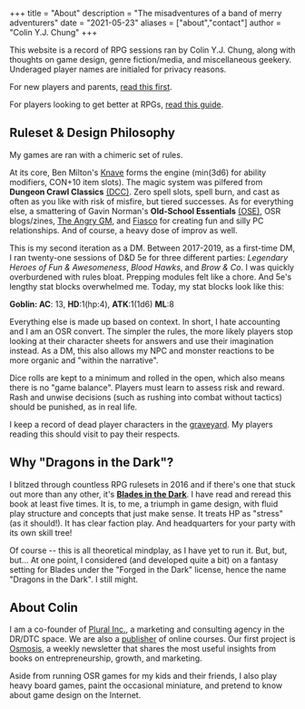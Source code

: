 +++
title = "About"
description = "The misadventures of a band of merry adventurers"
date = "2021-05-23"
aliases = ["about","contact"]
author = "Colin Y.J. Chung"
+++

This website is a record of RPG sessions ran by Colin Y.J. Chung, along with thoughts on game design, genre fiction/media, and miscellaneous geekery. Underaged player names are initialed for privacy reasons.

For new players and parents, [read this first](https://dragonsinthedark.com/intro).

For players looking to get better at RPGs, [read this guide](https://dragonsinthedark.com/playing).

## Ruleset & Design Philosophy

My games are ran with a chimeric set of rules. 

At its core, Ben Milton's [Knave](https://questingbeast.itch.io/knave) forms the engine (min(3d6) for ability modifiers, CON+10 item slots). The magic system was pilfered from **Dungeon Crawl Classics** [(DCC)](https://goodman-games.com/dungeon-crawl-classics-rpg/). Zero spell slots, spell burn, and cast as often as you like with risk of misfire, but tiered successes. As for everything else, a smattering of Gavin Norman's **Old-School Essentials** [(OSE)](https://necroticgnome.com/collections/old-school-essentials), OSR blogs/zines, [The Angry GM](https://theangrygm.com/), and [Fiasco](https://bullypulpitgames.com/games/fiasco/) for creating fun and silly PC relationships. And of course, a heavy dose of improv as well.

This is my second iteration as a DM. Between 2017-2019, as a first-time DM, I ran twenty-one sessions of D&D 5e for three different parties: _Legendary Heroes of Fun & Awesomeness_, _Blood Hawks_, and _Brow & Co_. I was quickly overburdened with rules bloat. Prepping modules felt like a chore. And 5e's lengthy stat blocks overwhelmed me. Today, my stat blocks look like this: 

**Goblin: AC**: 13, **HD**:1(hp:4), **ATK**:1(1d6) **ML**:8

Everything else is made up based on context. In short, I hate accounting and I am an OSR convert. The simpler the rules, the more likely players stop looking at their character sheets for answers and use their imagination instead. As a DM, this also allows my NPC and monster reactions to be more organic and "within the narrative".

Dice rolls are kept to a minimum and rolled in the open, which also means there is no "game balance". Players must learn to assess risk and reward. Rash and unwise decisions (such as rushing into combat without tactics) should be punished, as in real life.

I keep a record of dead player characters in the [graveyard](https://dragonsinthedark.com/graveyard/). My players reading this should visit to pay their respects.

## Why "Dragons in the Dark"?

I blitzed through countless RPG rulesets in 2016 and if there's one that stuck out more than any other, it's **[Blades in the Dark](https://bladesinthedark.com/)**. I have read and reread this book at least five times. It is, to me, a triumph in game design, with fluid play structure and concepts that just make sense. It treats HP as "stress" (as it should!). It has clear faction play. And headquarters for your party with its own skill tree!

Of course -- this is all theoretical mindplay, as I have yet to run it. But, but, but... At one point, I considered (and developed quite a bit) on a fantasy setting for Blades under the "Forged in the Dark" license, hence the name "Dragons in the Dark". I still might.

## About Colin

I am a co-founder of [Plural Inc.](https://pluralcopy.com/), a marketing and consulting agency in the DR/DTC space. We are also a [publisher](https://pluralpress.com/) of online courses. Our first project is [Osmosis](https://www.osmosis.dev/), a weekly newsletter that shares the most useful insights from books on entrepreneurship, growth, and marketing.

Aside from running OSR games for my kids and their friends, I also play heavy board games, paint the occasional miniature, and pretend to know about game design on the Internet.
